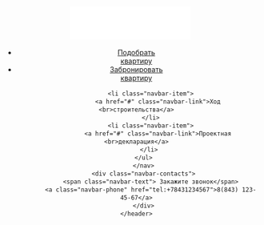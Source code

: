 <!DOCTYPE html>
<html lang="ru">
<head>
    <meta charset="UTF-8">
    <meta name="viewport" content="width=device-width, initial-scale=1.0">
    <title>ЖК Мелодия</title>
    <link rel="preconnect" href="https://fonts.googleapis.com">
<link rel="preconnect" href="https://fonts.gstatic.com" crossorigin>
<link href="https://fonts.googleapis.com/css2?family=Oswald:wght@200..700&family=Roboto&family=Rubik+Mono+One&family=Ubuntu+Condensed&display=swap" rel="stylesheet">
    <link rel="stylesheet" href="CSS/style.css">
    <link rel="stylesheet" href="CSS/normalize.css">
    <link rel="preconnect" href="https://fonts.googleapis.com">

</head>
<body>
    <header class="header">
        <div class="navbar">
            <a href="./sait.html" class="logo">
                <img src="img/Мелодия.svg" alt="jkmelodya"></a>
        </div>
        <nav class="navbar-nav">
            <ul class="navbar-menu">
                <li class="navbar-item">
                    <a href="#" class="navbar-link">Подобрать <br>квартиру</a>
                </li>
                <li class="navbar-item">
                    <a href="#" class="navbar-link">Забронировать <br>квартиру</a>
                </li>
           
            <li class="navbar-item">
                <a href="#" class="navbar-link">Ход <br>строительства</a>
            </li>
            <li class="navbar-item">
                <a href="#" class="navbar-link">Проектная <br>декларация</a>
            </li> 
        </ul>
        </nav>
        <div class="navbar-contacts">
            <span class="navbar-text"> Закажите звонок</span>
            <a class="navbar-phone" href="tel:+78431234567">8(843) 123-45-67</a>
        </div>
    </header>
</body>
</html>
